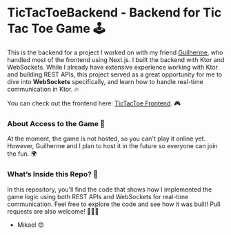 # TicTacToeBackend - Backend for Tic Tac Toe Game 🕹️

This is the backend for a project I worked on with my friend [Guilherme](https://github.com/guilhermehnf), who handled most of the frontend using Next.js. I built the backend with Ktor and WebSockets. While I already have extensive experience working with Ktor and building REST APIs, this project served as a great opportunity for me to dive into **WebSockets** specifically, and learn how to handle real-time communication in Ktor. 🔥

You can check out the frontend here: [TicTacToe Frontend](https://github.com/guilhermehnf/tictactoe-frontend). 🎮

### About Access to the Game 🚪
At the moment, the game is not hosted, so you can't play it online yet. However, Guilherme and I plan to host it in the future so everyone can join the fun. 🌍

### What’s Inside this Repo? 📂
In this repository, you'll find the code that shows how I implemented the game logic using both REST APIs and WebSockets for real-time communication. Feel free to explore the code and see how it was built! Pull requests are also welcome! 👨‍💻💡

- Mikael 😊
